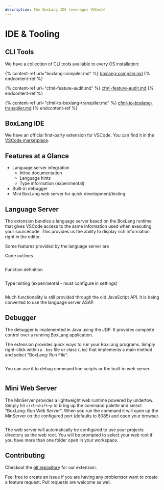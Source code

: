 ```yaml
---
description: The BoxLang IDE leverages VSCode!
---
```


# IDE & Tooling

## CLI Tools

We have a collection of CLI tools available to every OS installation:

{% content-ref url="boxlang-compiler.md" %}
[boxlang-compiler.md](boxlang-compiler.md)
{% endcontent-ref %}

{% content-ref url="cfml-feature-audit.md" %}
[cfml-feature-audit.md](cfml-feature-audit.md)
{% endcontent-ref %}

{% content-ref url="cfml-to-boxlang-transpiler.md" %}
[cfml-to-boxlang-transpiler.md](cfml-to-boxlang-transpiler.md)
{% endcontent-ref %}

## BoxLang IDE

We have an official first-party extension for VSCode. You can find it in the [VSCode marketplace](https://marketplace.visualstudio.com/items?itemName=ortus-solutions.vscode-boxlang).

## Features at a Glance

* Language server integration
  * Inline documentation
  * Language hints
  * Type information (experimental)
* Built-in debugger
* Mini BoxLang web server for quick development/testing

## Language Server

The extension bundles a language server based on the BoxLang runtime that gives VSCode access to the same information used when executing your sourcecode. This provides us the ability to display rich information right in the editor.

Some features provided by the language server are

Code outlines

<figure><img src="../../.gitbook/assets/ide-tooling-outline.png" alt=""><figcaption></figcaption></figure>

Function definition

<figure><img src="../../.gitbook/assets/ide-tooling-function-definition.png" alt=""><figcaption></figcaption></figure>

Type hinting (experimental - must configure in settings)

<figure><img src="../../.gitbook/assets/ide-tooling-type-hinting.png" alt=""><figcaption></figcaption></figure>

Much functionality is still provided through the old JavaScript API. It is being converted to use the language server ASAP.

## Debugger

The debugger is implemented in Java using the JDP. It provides complete control over a running BoxLang application.

The extension provides quick ways to run your BoxLang programs. Simply right-click within a `.bxs` file or class (`.bx`) that implements a main method and select "BoxLang: Run File".

<figure><img src="../../.gitbook/assets/ide-tooling-context-run.png" alt=""><figcaption></figcaption></figure>

You can use it to debug command line scripts or the built-in web server.

<figure><img src="../../.gitbook/assets/ide-tooling-debug.png" alt=""><figcaption></figcaption></figure>

## Mini Web Server

The MinServer provides a lightweight web runtime powered by undertow. Simply hit `ctrl+shift+p` to bring up the command palette and select "BoxLang: Run Web Server". When you run the command it will open up the MinServer on the configured port (defaults to 8085) and open your browser.

<figure><img src="../../.gitbook/assets/ide-tooling-context-minserver.png" alt=""><figcaption></figcaption></figure>

The web server will automatically be configured to use your projects directory as the web root. You will be prompted to select your web root if you have more than one folder open in your workspace.

## Contributing

Checkout the [git repository](https://github.com/ortus-boxlang/vscode-boxlang) for our extension.

Feel free to create an issue if you are having any problemsor want to create a feature request. Pull requests are welcome as well.
